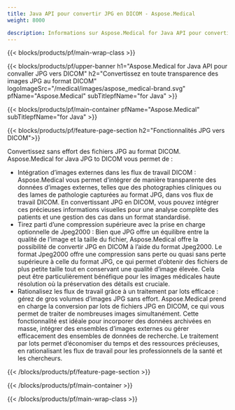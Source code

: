 ```yaml
---
title: Java API pour convertir JPG en DICOM - Aspose.Medical
weight: 8000

description: Informations sur Aspose.Medical for Java API pour convertir JPG en DICOM
---
```


{{< blocks/products/pf/main-wrap-class >}}

{{< blocks/products/pf/upper-banner h1="Aspose.Medical for Java API pour convaller JPG vers DICOM" h2="Convertissez en toute transparence des images JPG au format DICOM" logoImageSrc="/medical/images/aspose_medical-brand.svg" pfName="Aspose.Medical" subTitlepfName="for Java" >}}

{{< blocks/products/pf/main-container pfName="Aspose.Medical" subTitlepfName="for Java" >}}

{{< blocks/products/pf/feature-page-section h2="Fonctionnalités JPG vers DICOM">}}

<p>Convertissez sans effort des fichiers JPG au format DICOM. Aspose.Medical for Java JPG to DICOM vous permet de :</p>

<ul>
<li>Intégration d’images externes dans les flux de travail DICOM : Aspose.Medical vous permet d’intégrer de manière transparente des données d’images externes, telles que des photographies cliniques ou des lames de pathologie capturées au format JPG, dans vos flux de travail DICOM. En convertissant JPG en DICOM, vous pouvez intégrer ces précieuses informations visuelles pour une analyse complète des patients et une gestion des cas dans un format standardisé.</li>
<li>Tirez parti d’une compression supérieure avec la prise en charge optionnelle de Jpeg2000 : Bien que JPG offre un équilibre entre la qualité de l’image et la taille du fichier, Aspose.Medical offre la possibilité de convertir JPG en DICOM à l’aide du format Jpeg2000. Le format Jpeg2000 offre une compression sans perte ou quasi sans perte supérieure à celle du format JPG, ce qui permet d’obtenir des fichiers de plus petite taille tout en conservant une qualité d’image élevée. Cela peut être particulièrement bénéfique pour les images médicales haute résolution où la préservation des détails est cruciale.</li>
<li>Rationalisez les flux de travail grâce à un traitement par lots efficace : gérez de gros volumes d’images JPG sans effort. Aspose.Medical prend en charge la conversion par lots de fichiers JPG en DICOM, ce qui vous permet de traiter de nombreuses images simultanément. Cette fonctionnalité est idéale pour incorporer des données archivées en masse, intégrer des ensembles d’images externes ou gérer efficacement des ensembles de données de recherche. Le traitement par lots permet d’économiser du temps et des ressources précieuses, en rationalisant les flux de travail pour les professionnels de la santé et les chercheurs.</li>
</ul>

{{< /blocks/products/pf/feature-page-section >}}

{{< /blocks/products/pf/main-container >}}

{{< /blocks/products/pf/main-wrap-class >}}